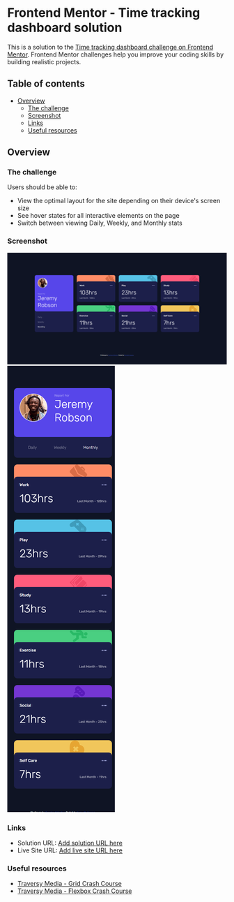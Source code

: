 # Frontend Mentor - Time tracking dashboard solution

This is a solution to the [Time tracking dashboard challenge on Frontend Mentor](https://www.frontendmentor.io/challenges/time-tracking-dashboard-UIQ7167Jw). Frontend Mentor challenges help you improve your coding skills by building realistic projects. 

## Table of contents

- [Overview](#overview)
  - [The challenge](#the-challenge)
  - [Screenshot](#screenshot)
  - [Links](#links)
  - [Useful resources](#useful-resources)

## Overview

### The challenge

Users should be able to:

- View the optimal layout for the site depending on their device's screen size
- See hover states for all interactive elements on the page
- Switch between viewing Daily, Weekly, and Monthly stats

### Screenshot

![](./screenshot-desktop.png)
![](./screenshot-mobile.png)

### Links

- Solution URL: [Add solution URL here](https://www.frontendmentor.io/solutions/desktop-and-mobile-friendly-time-tracking-dashboard-html-css-and-js-y2LyI26Yg8)
- Live Site URL: [Add live site URL here](https://tenick.github.io/time-tracking-dashboard-main/)

### Useful resources

- [Traversy Media - Grid Crash Course](https://www.youtube.com/watch?v=0xMQfnTU6oo)
- [Traversy Media - Flexbox Crash Course](https://www.youtube.com/watch?v=3YW65K6LcIA&t=1772s)
